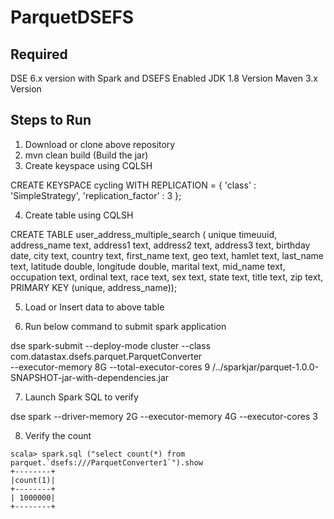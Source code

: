 # ParquetDSEFS

Required
--------

DSE 6.x version with Spark and DSEFS Enabled
JDK 1.8 Version
Maven 3.x Version



Steps to Run
------------

1. Download or clone above repository
2. mvn clean build (Build the jar)
3. Create keyspace using CQLSH

CREATE KEYSPACE cycling
  WITH REPLICATION = { 
   'class' : 'SimpleStrategy', 
   'replication_factor' : 3 
  };


4. Create table using CQLSH

CREATE TABLE user_address_multiple_search (
unique timeuuid,
address_name text,
address1 text,
address2 text,
address3 text,
birthday date,
city text,
country text,
first_name text,
geo text,
hamlet text,
last_name text,
latitude double,
longitude double,
marital text,
mid_name text,
occupation text,
ordinal text,
race text,
sex text,
state text,
title text,
zip text,
PRIMARY KEY (unique, address_name));

5. Load or Insert data to above table

6. Run below command to submit spark application 

dse spark-submit 
	--deploy-mode cluster
	--class com.datastax.dsefs.parquet.ParquetConverter  
	--executor-memory 8G 
	--total-executor-cores 9 
	/../sparkjar/parquet-1.0.0-SNAPSHOT-jar-with-dependencies.jar
  
  7. Launch Spark SQL to verify
  
  dse spark --driver-memory 2G --executor-memory 4G --executor-cores 3
   
   8. Verify the count
   
    scala> spark.sql ("select count(*) from parquet.`dsefs:///ParquetConverter1`").show
    +--------+
    |count(1)|
    +--------+
    | 1000000|
    +--------+


  
